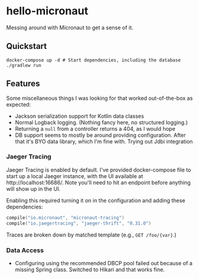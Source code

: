 hello-micronaut
===============

Messing around with Micronaut to get a sense of it.

Quickstart
----------

```
docker-compose up -d # Start dependencies, including the database
./gradlew run
```

Features
--------

Some miscellaneous things I was looking for that worked out-of-the-box as expected:

- Jackson serialization support for Kotlin data classes
- Normal Logback logging. (Nothing fancy here, no structured logging.)
- Returning a `null` from a controller returns a 404, as I would hope
- DB support seems to mostly be around providing configuration. After that it's BYO data library, which I'm fine with. Trying out Jdbi integration 

### Jaeger Tracing

Jaeger Tracing is enabled by default. I've provided docker-compose file to start up a local Jaeger instance, with the UI available at http://localhost:16686/. Note you'll need to hit an endpoint before anything will show up in the UI.

Enabling this required turning it on in the configuration and adding these dependencies:

```kotlin
compile("io.micronaut", "micronaut-tracing")
compile("io.jaegertracing", "jaeger-thrift", "0.31.0")
```

Traces are broken down by matched template (e.g., `GET /foo/{var}`.)

### Data Access

- Configuring using the recommended DBCP pool failed out because of a missing Spring class. Switched to Hikari and that works fine.
